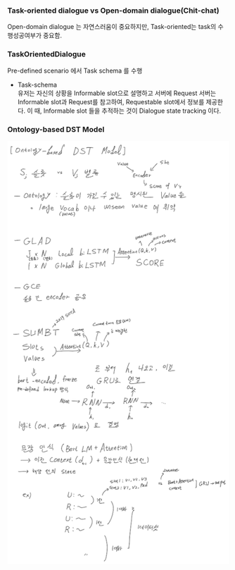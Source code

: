 ### Task-oriented dialogue vs Open-domain dialogue(Chit-chat)

Open-domain dialogue 는 자연스러움이 중요하지만, Task-oriented는 task의 수행성공여부가 중요함.

### TaskOrientedDialogue
Pre-defined scenario 에서 Task schema 를 수행
- Task-schema  
  유저는 자신의 상황을 Informable slot으로 설명하고 서버에 Request
  서버는 Informable slot과 Request를 참고하여, Requestable slot에서 정보를 제공한다.
  이 때, Informable slot 들을 추적하는 것이 Dialogue state tracking 이다.
  
### Ontology-based DST Model
![img.png](img.png)